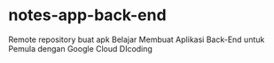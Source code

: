 # notes-app-back-end
Remote repository buat apk Belajar Membuat Aplikasi Back-End untuk Pemula dengan Google Cloud DIcoding
